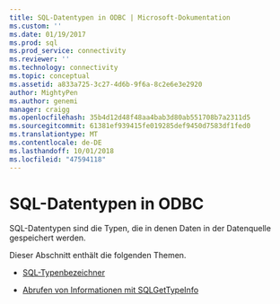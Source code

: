 ```yaml
---
title: SQL-Datentypen in ODBC | Microsoft-Dokumentation
ms.custom: ''
ms.date: 01/19/2017
ms.prod: sql
ms.prod_service: connectivity
ms.reviewer: ''
ms.technology: connectivity
ms.topic: conceptual
ms.assetid: a833a725-3c27-4d6b-9f6a-8c2e6e3e2920
author: MightyPen
ms.author: genemi
manager: craigg
ms.openlocfilehash: 35b4d12d48f48aa4bab3d80ab551708b7a2311d5
ms.sourcegitcommit: 61381ef939415fe019285def9450d7583df1fed0
ms.translationtype: MT
ms.contentlocale: de-DE
ms.lasthandoff: 10/01/2018
ms.locfileid: "47594118"
---
```

# <a name="sql-data-types-in-odbc"></a>SQL-Datentypen in ODBC
SQL-Datentypen sind die Typen, die in denen Daten in der Datenquelle gespeichert werden.  
  
 Dieser Abschnitt enthält die folgenden Themen.  
  
-   [SQL-Typenbezeichner](../../../odbc/reference/develop-app/sql-type-identifiers.md)  
  
-   [Abrufen von Informationen mit SQLGetTypeInfo](../../../odbc/reference/develop-app/retrieving-data-type-information-with-sqlgettypeinfo.md)

